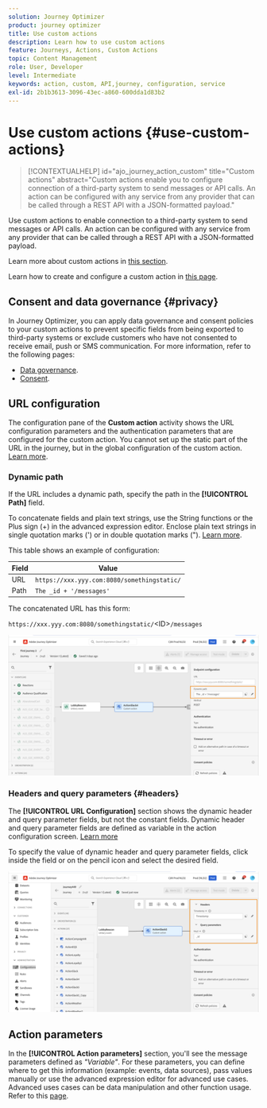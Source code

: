 ```yaml
---
solution: Journey Optimizer
product: journey optimizer
title: Use custom actions
description: Learn how to use custom actions
feature: Journeys, Actions, Custom Actions
topic: Content Management
role: User, Developer
level: Intermediate
keywords: action, custom, API,journey, configuration, service
exl-id: 2b1b3613-3096-43ec-a860-600dda1d83b2
---
```

# Use custom actions {#use-custom-actions}

>[!CONTEXTUALHELP]
>id="ajo_journey_action_custom"
>title="Custom actions"
>abstract="Custom actions enable you to configure connection of a third-party system to send messages or API calls. An action can be configured with any service from any provider that can be called through a REST API with a JSON-formatted payload."

Use custom actions to enable connection to a third-party system to send messages or API calls. An action can be configured with any service from any provider that can be called through a REST API with a JSON-formatted payload.

Learn more about custom actions in [this section](../action/action.md).

Learn how to create and configure a custom action in [this page](../action/about-custom-action-configuration.md).

## Consent and data governance {#privacy}

In Journey Optimizer, you can apply data governance and consent policies to your custom actions to prevent specific fields from being exported to third-party systems or exclude customers who have not consented to receive email, push or SMS communication. For more information, refer to the following pages:

* [Data governance](../action/action-privacy.md).
* [Consent](../action/consent.md).

## URL configuration

The configuration pane of the **Custom action** activity shows the URL configuration parameters and the authentication parameters that are configured for the custom action. You cannot set up the static part of the URL in the journey, but in the global configuration of the custom action. [Learn more](../action/about-custom-action-configuration.md).

### Dynamic path

If the URL includes a dynamic path, specify the path in the **[!UICONTROL Path]** field.

To concatenate fields and plain text strings, use the String functions or the Plus sign (+) in the advanced expression editor. Enclose plain text strings in single quotation marks (') or in double quotation marks ("). [Learn more](expression/expressionadvanced.md).

This table shows an example of configuration:

| Field | Value |
| --- | --- |
| URL | `https://xxx.yyy.com:8080/somethingstatic/` |
| Path | `The _id + '/messages'` |

The concatenated URL has this form:

`https://xxx.yyy.com:8080/somethingstatic/`\<ID>`/messages` 

![](assets/journey-custom-action-url.png)

### Headers and query parameters {#headers}

The **[!UICONTROL URL Configuration]** section shows the dynamic header and query parameter fields, but not the constant fields. Dynamic header and query parameter fields are defined as variable in the action configuration screen. [Learn more](../action/about-custom-action-configuration.md#url-configuration)

To specify the value of dynamic header and query parameter fields, click inside the field or on the pencil icon and select the desired field.

![](assets/journey-dynamicheaderfield.png)

## Action parameters

In the **[!UICONTROL Action parameters]** section, you'll see the message parameters defined as _"Variable"_. For these parameters, you can define where to get this information (example: events, data sources), pass values manually or use the advanced expression editor for advanced use cases. Advanced uses cases can be data manipulation and other function usage. Refer to this [page](expression/expressionadvanced.md).

